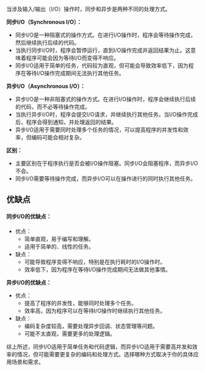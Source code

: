 当涉及输入/输出（I/O）操作时，同步和异步是两种不同的处理方式。

**同步I/O（Synchronous I/O）：**

+ 同步I/O是一种阻塞式的操作方式。在进行I/O操作时，程序会等待操作完成，然后继续执行后续的代码。
+ 当执行同步I/O时，程序会暂停运行，直到I/O操作完成并返回结果为止。这意味着程序可能会因为等待I/O而变得不响应。
+ 同步I/O适用于简单的任务，代码较为直观，但可能会导致效率低下，因为程序在等待I/O操作完成期间无法执行其他任务。

**异步I/O（Asynchronous I/O）：**

+ 异步I/O是一种非阻塞式的操作方式。在进行I/O操作时，程序会继续执行后续的代码，而不必等待操作完成。
+ 当执行异步I/O时，程序会提交I/O请求，并继续执行其他任务。当I/O操作完成后，程序会得到通知，并处理返回的结果。
+ 异步I/O适用于需要同时处理多个任务的情况，可以提高程序的并发性和效率，但编码可能会相对复杂。

**区别：**

+ 主要区别在于程序执行是否会被I/O操作阻塞。同步I/O会阻塞程序，而异步I/O不会。
+ 同步I/O需要等待操作完成，而异步I/O可以在操作进行的同时执行其他任务。

## 优缺点
#### 同步I/O的优缺点：
+ 优点： 
    - 简单直观，易于编写和理解。
    - 适用于简单的、线性的任务。
+ 缺点： 
    - 可能导致程序变得不响应，特别是在执行耗时的I/O操作时。
    - 效率低下，因为程序在等待I/O操作完成期间无法做其他事情。

**异步I/O的优缺点：**

+ 优点： 
    - 提高了程序的并发性，能够同时处理多个任务。
    - 效率高，因为程序可以在等待I/O操作时继续执行其他任务。
+ 缺点： 
    - 编码复杂度较高，需要处理异步回调、状态管理等问题。
    - 可能不太直观，需要更多的处理逻辑。

综上所述，同步I/O适用于简单任务和代码逻辑，而异步I/O适用于需要高并发和效率的情况，但可能需要更复杂的编码和处理方式。选择哪种方式取决于你的具体应用场景和需求。

